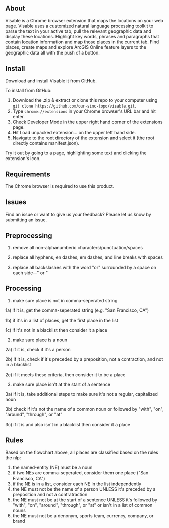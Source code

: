 ## About
Visable is a Chrome browser extension that maps the locations on your web page. Visable uses a customized natural language processing toolkit to parse the text in your active tab, pull the relevant geographic data and display these locations. Highlight key words, phrases and paragraphs that contain location information and map those places in the current tab. Find places, create maps and explore ArcGIS Online feature layers to the geographic data all with the push of a button.

## Install
Download and install Visable it from GitHub.

To install from GitHub:
1. Download the .zip & extract or clone this repo to your computer using `git clone https://github.com/our-sinc-topo/visable.git`.
2. Type `chrome://extensions` in your Chrome browser's URL bar and hit enter.
3. Check Developer Mode in the upper right hand corner of the extensions page.
4. Hit Load unpacked extension... on the upper left hand side.
5. Navigate to the root directory of the extension and select it (the root directly contains manifest.json).

Try it out by going to a page, highlighting some text and clicking the extension's icon.

## Requirements
The Chrome browser is required to use this product.

## Issues
Find an issue or want to give us your feedback? Please let us know by submitting an issue. 

## Preprocessing
1) remove all non-alphanumberic characters/punctuation/spaces

2) replace all hyphens, en dashes, em dashes, and line breaks with spaces

3) replace all backslashes with the word "or" surrounded by a space on each side--" or "

## Processing
1) make sure place is not in comma-seperated string

1a) if it is, get the comma-seperated string (e.g. "San Francisco, CA")

1b) if it's in a list of places, get the first place in the list

1c) if it's not in a blacklist then consider it a place

2) make sure place is a noun

2a) if it is, check if it's a person

2b) if it is, check if it's preceded by a preposition, not a contraction, and not in a blacklist

2c) if it meets these criteria, then consider it to be a place

3) make sure place isn't at the start of a sentence

3a) if it is, take additional steps to make sure it's not a regular, capitalized noun

3b) check if it's not the name of a common noun or followed by "with", "on", "around", "through", or "at"

3c) if it is and also isn't in a blacklist then consider it a place

## Rules
Based on the flowchart above, all places are classified based on the rules the nlp:

1. the named-entity (NE) must be a noun
2. if two NEs are comma-seperated, consider them one place ("San Francisco, CA")
3. if the NE is in a list, consider each NE in the list independently
4. the NE must not be the name of a person UNLESS it's preceded by a preposition and not a contratraction
5. the NE must not be at the start of a sentence UNLESS it's followed by "with", "on", "around", "through", or "at" or isn't in a list of common nouns
6. the NE must not be a denonym, sports team, currency, company, or brand
